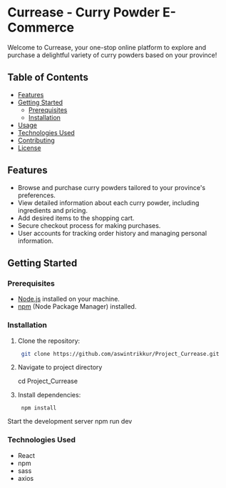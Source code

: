 # Currease - Curry Powder E-Commerce

Welcome to Currease, your one-stop online platform to explore and purchase a delightful variety of curry powders based on your province!

## Table of Contents
- [Features](#features)
- [Getting Started](#getting-started)
  - [Prerequisites](#prerequisites)
  - [Installation](#installation)
- [Usage](#usage)
- [Technologies Used](#technologies-used)
- [Contributing](#contributing)
- [License](#license)

## Features

- Browse and purchase curry powders tailored to your province's preferences.
- View detailed information about each curry powder, including ingredients and pricing.
- Add desired items to the shopping cart.
- Secure checkout process for making purchases.
- User accounts for tracking order history and managing personal information.

## Getting Started

### Prerequisites

- [Node.js](https://nodejs.org/) installed on your machine.
- [npm](https://www.npmjs.com/) (Node Package Manager) installed.

### Installation

1. Clone the repository:

   ```bash
    git clone https://github.com/aswintrikkur/Project_Currease.git

2. Navigate to project directory    
    
    cd Project_Currease

3. Install dependencies:

        npm install


Start the development server
        npm run dev


### Technologies Used
* React
* npm
* sass
* axios
